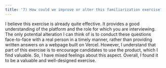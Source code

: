 ```yaml
---
title: '7) How could we improve or alter this familiarization exercise?'
---
```


I believe this exercise is already quite effective. It provides a good understanding of the platform and the role for which you are interviewing. The only potential alteration I can think of is to conduct these questions face-to-face with a real person in a timely manner, rather than providing written answers on a webpage built on Vercel. However, I understand that part of this exercise is to encourage candidates to use the product, which I find valuable. So, I have mixed feelings about this aspect. Overall, I found it to be a valuable and well-designed exercise.
